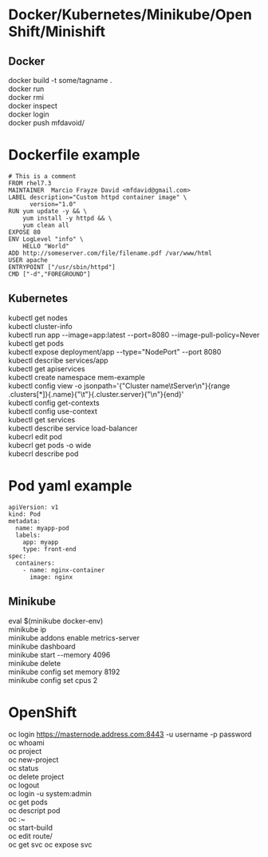 # Docker/Kubernetes/Minikube/OpenShift/Minishift

## Docker
docker build -t some/tagname .  
docker run <image>  
docker rmi <image>  
docker inspect <image>  
docker login  
docker push mfdavoid/<imagename>  
  
# Dockerfile example
```
# This is a comment
FROM rhel7.3
MAINTAINER  Marcio Frayze David <mfdavid@gmail.com>
LABEL description="Custom httpd container image" \
      version="1.0"
RUN yum update -y && \
    yum install -y httpd && \
    yum clean all
EXPOSE 80
ENV LogLevel "info" \
    HELLO "World"
ADD http://someserver.com/file/filename.pdf /var/www/html
USER apache
ENTRYPOINT ["/usr/sbin/httpd"]
CMD ["-d","FOREGROUND"]
```

## Kubernetes
kubectl get nodes  
kubectl cluster-info  
kubectl run app --image=app:latest --port=8080 --image-pull-policy=Never  
kubectl get pods  
kubectl expose deployment/app --type="NodePort" --port 8080  
kubectl describe services/app  
kubectl get apiservices  
kubectl create namespace mem-example  
kubectl config view -o jsonpath='{"Cluster name\tServer\n"}{range .clusters[*]}{.name}{"\t"}{.cluster.server}{"\n"}{end}'  
kubectl config get-contexts  
kubectl config use-context <contextname>  
kubectl get services  
kubectl describe service load-balancer  
kubecrl edit pod <podname>  
kubecrl get pods -o wide  
kubecrl describe pod <podname>  

# Pod yaml example
```
apiVersion: v1
kind: Pod
metadata:
  name: myapp-pod
  labels:
    app: myapp
    type: front-end
spec:
  containers:
    - name: nginx-container
      image: nginx
```

## Minikube
eval $(minikube docker-env)  
minikube ip  
minikube addons enable metrics-server  
minikube dashboard  
minikube start --memory 4096  
minikube delete  
minikube config set memory 8192  
minikube config set cpus 2  

# OpenShift
oc login https://masternode.address.com:8443 -u username -p password  
oc whoami  
oc project <projectname>  
oc new-project <projectname>  
oc status  
oc delete project <projectname>  
oc logout  
oc login -u system:admin  
oc get pods  
oc descript pod <podname>   
oc <projectname> <language>:<version>~<gitrepository>  
oc start-build <projectname>  
oc edit route/<name>  
oc get svc 
oc expose svc <servicename>  
